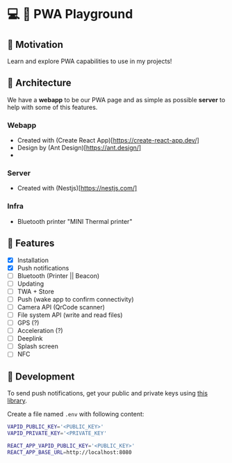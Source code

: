 # :computer: :calling: PWA Playground

## :dart: Motivation

Learn and explore PWA capabilities to use in my projects!

## :memo: Architecture

We have a **webapp** to be our PWA page and as simple as possible **server** to help with some of this features.

### Webapp

- Created with (Create React App)[https://create-react-app.dev/]
- Design by (Ant Design)[https://ant.design/]
-

### Server

- Created with (Nestjs)[https://nestjs.com/]

### Infra

- Bluetooth printer "MINI Thermal printer"

## :gift: Features

- [x] Installation
- [x] Push notifications
- [ ] Bluetooth (Printer || Beacon)
- [ ] Updating
- [ ] TWA + Store
- [ ] Push (wake app to confirm connectivity)
- [ ] Camera API (QrCode scanner)
- [ ] File system API (write and read files)
- [ ] GPS (?)
- [ ] Acceleration (?)
- [ ] Deeplink
- [ ] Splash screen
- [ ] NFC

## :hammer: Development

To send push notifications, get your public and private keys using [this library](https://github.com/web-push-libs/web-push#command-line).

Create a file named `.env` with following content:

```bash
VAPID_PUBLIC_KEY='<PUBLIC_KEY>'
VAPID_PRIVATE_KEY='<PRIVATE_KEY'

REACT_APP_VAPID_PUBLIC_KEY='<PUBLIC_KEY>'
REACT_APP_BASE_URL=http://localhost:8080
```
